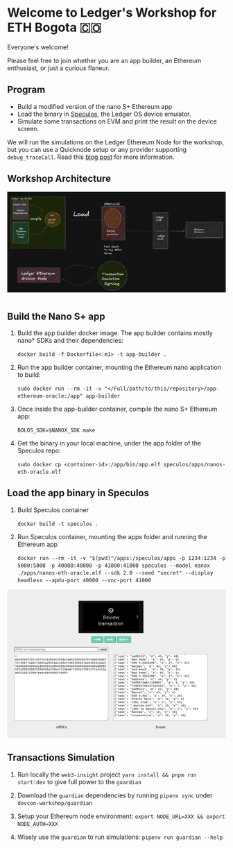 # Welcome to Ledger's Workshop for ETH Bogota :colombia:

Everyone's welcome!


Please feel free to join whether you are an app builder, an Ethereum enthusiast, or just a curious flaneur.

## Program

* Build a modified version of the nano S+ Ethereum app
* Load the binary in [Speculos](https://github.com/LedgerHQ/speculos), the Ledger OS device emulator.
* Simulate some transactions on EVM and print the result on the device screen.

We will run the simulations on the Ledger Ethereum Node for the workshop, but you can use a Quicknode setup or any provider supporting `debug_traceCall`. Read this [blog post](https://blog.ledger.com/the-millennium-problem/) for more information.


## Workshop Architecture

![archi](docs/workshop-architecture.png)

#

## Build the Nano S+ app

1) Build the app builder docker image. The app builder contains mostly nano* SDKs and their dependencies:

    `docker build -f Dockerfile<.m1> -t app-builder .`

2) Run the app builder container, mounting the Ethereum nano application to build:

    `sudo docker run --rm -it -v "</Full/path/to/this/repository>/app-ethereum-oracle:/app" app-builder`

3) Once inside the app-builder container, compile the nano S+ Ethereum app:

    `BOLOS_SDK=$NANOX_SDK make`

4) Get the binary in your local machine, under the app folder of the Speculos repo:

    `sudo docker cp <container-id>:/app/bin/app.elf speculos/apps/nanos-eth-oracle.elf`


## Load the app binary in Speculos

1) Build Speculos container

    `docker build -t speculos .`

2) Run Speculos container, mounting the apps folder and running the Ethereum app

    `docker run --rm -it -v "$(pwd)"/apps:/speculos/apps -p 1234:1234
     -p 5000:5000 -p 40000:40000 -p 41000:41000 speculos --model nanox ./apps/nanos-eth-oracle.elf --sdk 2.0 --seed "secret" --display headless --apdu-port 40000 --vnc-port 41000`

![speculos](docs/speculos.png)

## Transactions Simulation

1) Run locally the `web3-insight` project `yarn install && pnpm run start:dev` to give full power to the `guardian`

2) Download the `guardian` dependencies by running `pipenv sync` under `devcon-workshop/guardian`

3) Setup your Ethereum node environment: `export NODE_URL=XXX && export NODE_AUTH=XXX`

3) Wisely use the `guardian` to run simulations: `pipenv run guardian --help`

